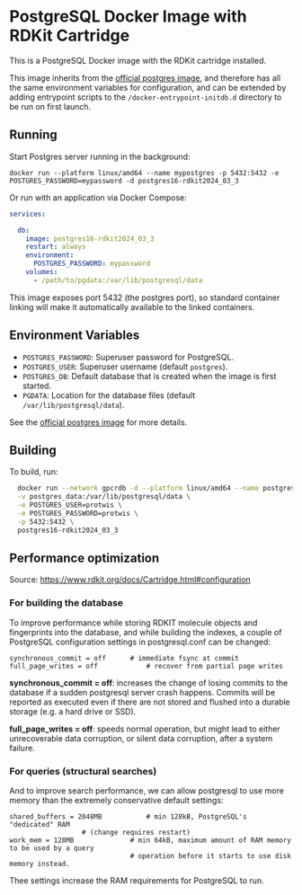 # PostgreSQL Docker Image with RDKit Cartridge

This is a PostgreSQL Docker image with the RDKit cartridge installed.

This image inherits from the [official postgres image](https://hub.docker.com/_/postgres/), and therefore has all the same environment variables for configuration, and can be extended by adding entrypoint scripts to the `/docker-entrypoint-initdb.d` directory to be run on first launch.

## Running

Start Postgres server running in the background:

    docker run --platform linux/amd64 --name mypostgres -p 5432:5432 -e POSTGRES_PASSWORD=mypassword -d postgres16-rdkit2024_03_3

Or run with an application via Docker Compose:

```yaml
services:

  db:
    image: postgres16-rdkit2024_03_3
    restart: always
    environment:
      POSTGRES_PASSWORD: mypassword
    volumes:
      - /path/to/pgdata:/var/lib/postgresql/data

```

This image exposes port 5432 (the postgres port), so standard container linking will make it automatically available to the linked containers.

## Environment Variables

- `POSTGRES_PASSWORD`: Superuser password for PostgreSQL.
- `POSTGRES_USER`: Superuser username (default `postgres`).
- `POSTGRES_DB`: Default database that is created when the image is first started.
- `PGDATA`: Location for the database files (default `/var/lib/postgresql/data`).

See the [official postgres image](https://hub.docker.com/_/postgres/) for more details.

## Building
To build, run:

```bash
  docker run --network gpcrdb -d --platform linux/amd64 --name postgres16-rdkit2024_03_3 \
  -v postgres_data:/var/lib/postgresql/data \
  -e POSTGRES_USER=protwis \
  -e POSTGRES_PASSWORD=protwis \
  -p 5432:5432 \
  postgres16-rdkit2024_03_3
```
## Performance optimization
Source: https://www.rdkit.org/docs/Cartridge.html#configuration

### For building the database
To improve performance while storing RDKIT molecule objects and fingerprints into the database, and while building the indexes, a couple of PostgreSQL configuration settings in postgresql.conf can be changed:

```
synchronous_commit = off      # immediate fsync at commit
full_page_writes = off            # recover from partial page writes
```

**synchronous_commit = off**: increases the change of losing commits to the database if a sudden postgresql server crash happens. Commits will be reported as executed even if there are not stored and flushed into a durable storage (e.g. a hard drive or SSD).

**full_page_writes = off**: speeds normal operation, but might lead to either unrecoverable data corruption, or silent data corruption, after a system failure.

### For queries (structural searches)
And to improve search performance, we can allow postgresql to use more memory than the extremely conservative default settings:

```
shared_buffers = 2048MB           # min 128kB, PostgreSQL's "dedicated" RAM
                  # (change requires restart)
work_mem = 128MB              # min 64kB, maximum amount of RAM memory to be used by a query
                              # operation before it starts to use disk memory instead.
```
Thee settings increase the RAM requirements for PostgreSQL to run.
